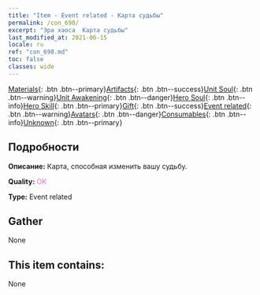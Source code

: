 ```yaml
---
title: "Item - Event related - Карта судьбы"
permalink: /con_698/
excerpt: "Эра хаоса  Карта судьбы"
last_modified_at: 2021-06-15
locale: ru
ref: "con_698.md"
toc: false
classes: wide
---
```

 [Materials](/ItemsRU/){: .btn .btn--primary}[Artifacts](/ItemsRU/Artifacts/){: .btn .btn--success}[Unit Soul](/ItemsRU/UnitSoul/){: .btn .btn--warning}[Unit Awakening](/ItemsRU/UnitAwakening/){: .btn .btn--danger}[Hero Soul](/ItemsRU/HeroSoul/){: .btn .btn--info}[Hero Skill](/ItemsRU/HeroSkill/){: .btn .btn--primary}[Gift](/ItemsRU/Gift/){: .btn .btn--success}[Event related](/ItemsRU/Events/){: .btn .btn--warning}[Avatars](/ItemsRU/Avatars/){: .btn .btn--danger}[Consumables](/ItemsRU/Consumables/){: .btn .btn--info}[Unknown](/ItemsRU/Unknown/){: .btn .btn--primary}

## Подробности
 **Описание:** Карта, способная изменить вашу судьбу.

 **Quality:** <span style="color: #DA70D6">OK</span>

 **Type:** Event related

## Gather

  None

## This item contains:

  None

